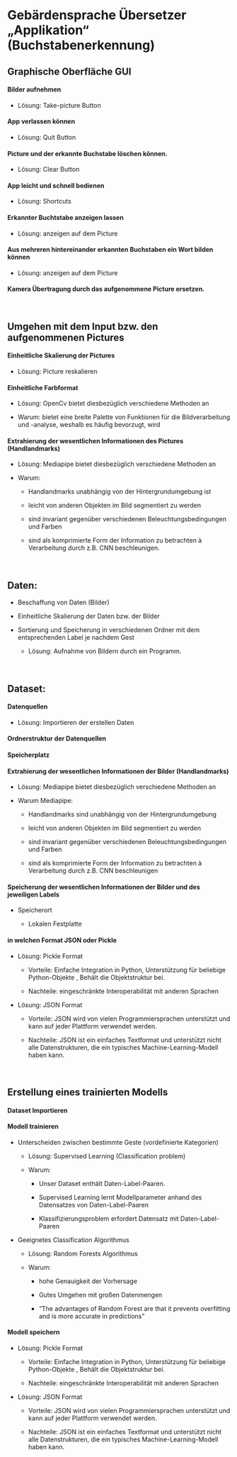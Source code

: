# Gebärdensprache Übersetzer „Applikation“ (Buchstabenerkennung)

## Graphische Oberfläche GUI

#### Bilder aufnehmen

  - Lösung: Take-picture Button

#### App verlassen können

- Lösung: Quit Button

#### Picture und der erkannte Buchstabe löschen können.

- Lösung: Clear Button

#### App leicht und schnell bedienen

- Lösung: Shortcuts

#### Erkannter Buchtstabe anzeigen lassen

- Lösung: anzeigen auf dem Picture

#### Aus mehreren hintereinander erkannten Buchstaben ein Wort bilden können

- Lösung: anzeigen auf dem Picture

#### Kamera Übertragung durch das aufgenommene Picture ersetzen. <br><br><br>
  


## Umgehen mit dem Input bzw. den aufgenommenen Pictures

#### Einheitliche Skalierung der Pictures

- Lösung: Picture reskalieren

#### Einheitliche Farbformat

- Lösung: OpenCv bietet diesbezüglich verschiedene Methoden an

- Warum: bietet eine breite Palette von Funktionen für die Bildverarbeitung und -analyse, weshalb es häufig bevorzugt, wird

#### Extrahierung der wesentlichen Informationen des Pictures (Handlandmarks)

- Lösung: Mediapipe bietet diesbezüglich verschiedene Methoden an

- Warum:

  - Handlandmarks unabhängig von der Hintergrundumgebung ist

  - leicht von anderen Objekten im Bild segmentiert zu werden

  - sind invariant gegenüber verschiedenen Beleuchtungsbedingungen und Farben

  - sind als komprimierte Form der Information zu betrachten à Verarbeitung durch z.B. CNN beschleunigen. <br><br><br>

## Daten:

- Beschaffung von Daten (Bilder)

- Einheitliche Skalierung der Daten bzw. der Bilder

- Sortierung und Speicherung in verschiedenen Ordner mit dem entsprechenden Label je nachdem Gest
    -  Lösung: Aufnahme von Bildern durch ein Programm. <br><br><br>

## Dataset:

#### Datenquellen

- Lösung: Importieren der erstellen Daten

#### Ordnerstruktur der Datenquellen

#### Speicherplatz

#### Extrahierung der wesentlichen Informationen der Bilder (Handlandmarks)

- Lösung: Mediapipe bietet diesbezüglich verschiedene Methoden an

- Warum Mediapipe:

  - Handlandmarks sind unabhängig von der Hintergrundumgebung

  - leicht von anderen Objekten im Bild segmentiert zu werden

  - sind invariant gegenüber verschiedenen Beleuchtungsbedingungen und Farben

  - sind als komprimierte Form der Information zu betrachten à Verarbeitung durch z.B. CNN beschleunigen

#### Speicherung der wesentlichen Informationen der Bilder und des jeweiligen Labels

- Speicherort

  - Lokalen Festplatte

#### in welchen Format JSON oder Pickle

- Lösung: Pickle Format

  - Vorteile: Einfache Integration in Python, Unterstützung für beliebige Python-Objekte , Behält die Objektstruktur bei.

  - Nachteile: eingeschränkte Interoperabilität mit anderen Sprachen

- Lösung: JSON Format

  - Vorteile: JSON wird von vielen Programmiersprachen unterstützt und kann auf jeder Plattform verwendet werden.

  - Nachteile: JSON ist ein einfaches Textformat und unterstützt nicht alle Datenstrukturen, die ein typisches Machine-Learning-Modell haben kann. <br><br><br>

## Erstellung eines trainierten Modells

#### Dataset Importieren

#### Modell trainieren

  - Unterscheiden zwischen bestimmte Geste (vordefinierte Kategorien)

    - Lösung: Supervised Learning (Classification problem)

    - Warum:

      - Unser Dataset enthält Daten-Label-Paaren.

      - Supervised Learning lernt Modellparameter anhand des Datensatzes von Daten-Label-Paaren

      - Klassifizierungsproblem erfordert Datensatz mit Daten-Label-Paaren

- Geeignetes Classification Algorithmus

  - Lösung: Random Forests Algorithmus

  - Warum:

    - hohe Genauigkeit der Vorhersage

    - Gutes Umgehen mit großen Datenmengen

    - “The advantages of Random Forest are that it prevents overfitting and is more accurate in predictions”

#### Modell speichern

- Lösung: Pickle Format

  - Vorteile: Einfache Integration in Python, Unterstützung für beliebige Python-Objekte , Behält die Objektstruktur bei.

  - Nachteile: eingeschränkte Interoperabilität mit anderen Sprachen  

- Lösung: JSON Format

  - Vorteile: JSON wird von vielen Programmiersprachen unterstützt und kann auf jeder Plattform verwendet werden.

  - Nachteile: JSON ist ein einfaches Textformat und unterstützt nicht alle Datenstrukturen, die ein typisches Machine-Learning-Modell haben kann.
